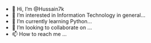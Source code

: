 - 👋 Hi, I’m @Hussain7k
- 👀 I’m interested in Information Technology in general...
- 🌱 I’m currently learning Python...
- 💞️ I’m looking to collaborate on ...
- 📫 How to reach me ...

<!---
Hussain7k/Hussain7k is a ✨ special ✨ repository because its `README.md` (this file) appears on your GitHub profile.
You can click the Preview link to take a look at your changes.
--->

